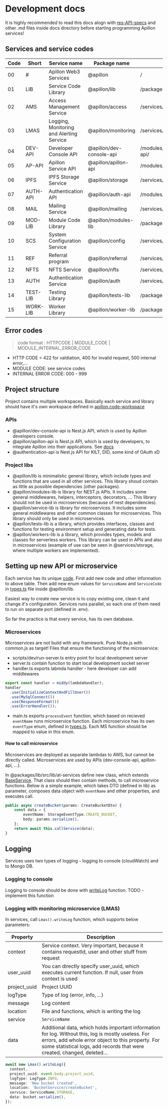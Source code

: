 # Development docs

It is highly recommended to read this docs alogn with [res-API-specs](/docs/rest-API-specs.md) and other .md files inside docs directory before starting programming Apillon services!

## Services and service codes

| Code | Short    | Service name                             | Package name             | path                      |
| ---- | -------- | ---------------------------------------- | ------------------------ | ------------------------- |
| 00   | #        | Apillon Web3 Services                    | @apillon                 | /                         |
| 01   | LIB      | Service Code Library                     | @apillon/lib             | /packages/lib/            |
| 02   | AMS      | Access Management Service                | @apillon/access          | /services/access/         |
| 03   | LMAS     | Logging, Monitoring and Alerting Service | @apillon/monitoring      | /services/monitoring/     |
| 04   | DEV-API  | Developer Console API                    | @apillon/dev-console-api | /modules/dev-console-api/ |
| 05   | AP-API   | Apillon Service API                      | @apillon/apillon-api     | /modules/apillon-api/     |
| 06   | IPFS     | IPFS Storage Service                     | @apillon/storage         | /services/storage/        |
| 07   | AUTH-API | Authentication API                       | @apillon/auth-api        | /modules/auth/            |
| 08   | MAIL     | Mailing Service                          | @apillon/mailing         | /services/mailing/        |
| 09   | MOD-LIB  | Module Code Library                      | @apillon/modules-lib     | /packages/modules-lib/    |
| 10   | SCS      | System Configuration Service             | @apillon/config          | /services/config/         |
| 11   | REF      | Referral program                         | @apillon/referral        | /services/referral/       |
| 12   | NFTS     | NFTS Service                             | @apillon/nfts            | /services/nfts/           |
| 13   | AUTH     | Authentication Service                   | @apillon/auth            | /services/authentication/ |
| 14   | TEST-LIB | Testing Library                          | @apillon/tests-lib       | /packages/tests-lib/      |
| 15   | WORK-LIB | Worker Library                           | @apillon/worker-lib      | /packages/worker-lib/     |

## Error codes

> code format : HTTPCODE | MODULE_CODE | MODULE_INTERNAL_ERROR_CODE

- HTTP CODE = 422 for valdiation, 400 for invalid request, 500 internal error,...
- MODULE CODE: see service codes
- INTERNAL ERROR CODE: 000 - 999

## Project structure

Project contains multiple workspaces. Basically each service and library should have it's own workspace defined in [apillon.code-workspace](/apillon.code-workspace)

### APIs

- @apillon/dev-console-api is Nest.js API, which is used by Apillon developers console.
- @apillon/apillon-api is Nest.js API, which is used by developers, to integrate Apillon into their applications. See [docs](/modules/apillon-api/docs/apillon-api.md)
- @authentication-api is Nest.js API for KILT, DID, some kind of OAuth xD

### Project libs

- @apillon/lib is minimalistic general library, which include types and functions that are used in all other services. This library shoud contain as little as possible dependencies (other packages).
- @apillon/modules-lib is library for NEST.js APIs. It includes some general middlewares, helpers, interceptors, decorators, ... This library should not be used in microservices (because of nest dependencies).
- @apillon/service-lib is library for microservices. It includes some general middlewares and other common classes for microservices. This library should only be used in microservices.
- @apillon/tests-lib is a library, which provides interfaces, classes and functions for testing environment setup and generating data for tests.
- @apillon/workers-lib is a library, which provides types, models and classes for serverless workers. This library can be used in APIs and also in microservices (example of use can be seen in @services/storage, where multiple workers are implemented).

## Setting up new API or microservice

Each service has its unique [code](#services-and-service-codes). First add new code and other information to above table. Then add new enum values for `ServiceName` and `ServiceCode` in [types.ts](/packages/lib/src/config/types.ts) file inside @apillon/lib.

Easiest way to create new service is to copy existing one, clean it and change it's configuration.
Services runs parallel, so each one of them need to run on separate port (defined in .env).

So far the practice is that every service, has its own database.

### Microservices

Microservices are not build with any framework. Pure Node.js with common.js as target!
Files that ensure the functioning of the microservice:

- scripts/dev/run-server.ts entry point for local development server
- server.ts contain function to start local development socket server
- handler.ts exports labmda handler - here developer can add middlewares

```ts
export const handler = middy(lambdaHandler);
handler
  .use(InitializeContextAndFillUser())
  .use(MySqlConnect())
  .use(ResponseFormat())
  .use(ErrorHandler());
```

- main.ts exports `processEvent` function, which based on recieved `eventName` runs microservice function. Each microservice has its own `eventType` enum, defined in [types.ts](/packages/lib/src/config/types.ts). Each MS function should be mapped to value in this enum.

#### How to call microservice

Microservices are deployed as separate lambdas to AWS, but cannot be directly called. Microservices are used by APIs (dev-console-api, apillon-api, ...).

In @packages/lib/src/lib/at-services define new class, which extends [BaseService](/packages/lib/src/lib/at-services/base-service.ts).
That class should then contain methods, to call microservice functions. Below is a simple example, which takes DTO (defined in lib) as parameter, composes data object with `eventName` and other properties, and executes call.

```ts
public async createBucket(params: CreateBucketDto) {
    const data = {
        eventName: StorageEventType.CREATE_BUCKET,
        body: params.serialize(),
    };
    return await this.callService(data);
}

```

## Logging

Services uses two types of logging - logging to console (cloudWatch) and to Mongo DB.

### Logging to console

Logging to console should be done with [writeLog](/packages/lib/src/lib/logger.ts) function.
TODO - implement this function

### Logging with monitoring microservice (LMAS)

In services, call `Lmas().writeLog` function, which supports below parameters:

| Property     | Description                                                                                                                                                                                                                         |
| ------------ | ----------------------------------------------------------------------------------------------------------------------------------------------------------------------------------------------------------------------------------- |
| context      | Service context. Very important, because it contains requestId, user and other stuff from request                                                                                                                                   |
| user_uuid    | You can directly specify user_uuid, which executes current function. If null, user from context is used                                                                                                                             |
| project_uuid | Project UUID                                                                                                                                                                                                                        |
| logType      | Type of log (error, info, ...)                                                                                                                                                                                                      |
| message      | Log content                                                                                                                                                                                                                         |
| location     | File and functions, which is writing the log                                                                                                                                                                                        |
| service      | `ServiceName`                                                                                                                                                                                                                       |
| data         | Additional data, which holds important information for log. Without this, log is mostly useless. For errors, add whole error object to this property. For some statistical logs, add records that were created, changed, deleted... |

```ts
await new Lmas().writeLog({
  context,
  project_uuid: event.body.project_uuid,
  logType: LogType.INFO,
  message: 'New bucket created',
  location: 'BucketService/createBucket',
  service: ServiceName.STORAGE,
  data: bucket.serialize(),
});
```

